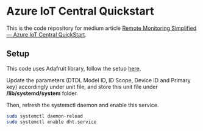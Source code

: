 # Azure IoT Central Quickstart
This is the code repository for medium article [Remote Monitoring Simplified — Azure IoT Central QuickStart](https://medium.com/@marcustee/remote-monitoring-simplified-azure-iot-central-quickstart-4cba6777e2c3).

## Setup
This code uses Adafruit library, follow the setup [here](https://www.raspberrypi-spy.co.uk/2017/09/dht11-temperature-and-humidity-sensor-raspberry-pi/).

Update the parameters (DTDL Model ID, ID Scope, Device ID and Primary key) accordingly under unit file, and store this unit file under __/lib/systemd/system__ folder. 

Then, refresh the systemctl daemon and enable this service.

```bash
sudo systemctl daemon-reload
sudo systemctl enable dht.service
```
